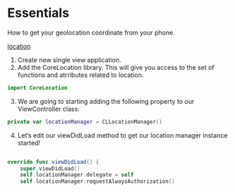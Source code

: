 # Essentials 

How to get your geolocation coordinate from your phone.

[location](http://i.giphy.com/HzMfJIkTZgx8s.gif)

1. Create new single view application.
2. Add the CoreLocation library.  This will give you access to the set of functions and atrributes related to location.

```swift 
import CoreLocation
```

3.  We are going to starting adding the following property to our ViewController class:

```swift 
private var locationManager = CLLocationManager() 
```

4. Let’s edit our viewDidLoad method to get our location manager instance started!

```swift

override func viewDidLoad() {
    super.viewDidLoad()
    self.locationManager.delegate = self
    self.locationManager.requestAlwaysAuthorization()

```
